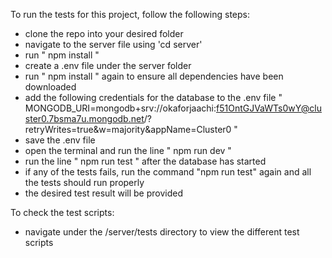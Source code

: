 To run the tests for this project, follow the following steps:

- clone the repo into your desired folder
- navigate to the server file using 'cd server'
- run " npm install "
- create a .env file under the server folder
- run " npm install " again to ensure all dependencies have been downloaded
- add the following credentials for the database to the .env file " MONGODB_URI=mongodb+srv://okaforjaachi:f51OntGJVaWTs0wY@cluster0.7bsma7u.mongodb.net/?retryWrites=true&w=majority&appName=Cluster0 "
- save the .env file
- open the terminal and run the line " npm run dev "
- run the line " npm run test " after the database has started
- if any of the tests fails, run the command "npm run test" again and all the tests should run properly
- the desired test result will be provided

To check the test scripts:

- navigate under the /server/tests directory to view the different test scripts
